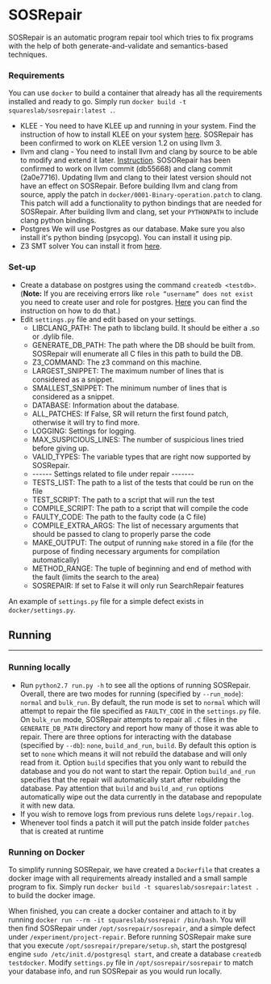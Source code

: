 # SOSRepair #

SOSRepair is an automatic program repair tool which tries to fix programs with the help of both generate-and-validate
and semantics-based techniques.

### Requirements ###

You can use `docker` to build a container that already has all the
requirements installed and ready to go. Simply run
`docker build -t squareslab/sosrepair:latest .`.

* KLEE - You need to have KLEE up and running in your system. Find the
instruction of how to install KLEE on your system [here](http://klee.github.io/build-llvm34/).
SOSRepair has been confirmed to work on KLEE version 1.2 on using llvm 3.
* llvm and clang - You need to install llvm and clang by source to be
able to modify and extend it later. [Instruction](http://llvm.org/docs/GettingStarted.html).
SOSORepair has been confirmed to work on llvm commit \(db55668\) and clang commit \(2a0e7716\).
Updating llvm and clang to their latest version should not have an effect on SOSRepair.
Before building llvm and clang from source, apply the patch in `docker/0001-Binary-operation.patch`
to clang. This patch will add a functionality to python bindings that
are needed for SOSRepair. After building llvm and clang, set your `PYTHONPATH`
to include clang python bindings.
* Postgres
We will use Postgres as our database. Make sure you also install it's python binding (psycopg). You can
 install it using pip.
* Z3 SMT solver
You can install it from [here](https://github.com/Z3Prover/z3).

### Set-up ###

* Create a database on postgres using the command `createdb <testdb>`. 
(**Note:** If you are receiving errors like `role “username” does not exist`
you need to create user and role for postgres. [Here](https://stackoverflow.com/questions/11919391/postgresql-error-fatal-role-username-does-not-exist)
you can find the instruction on how to do that.)
* Edit `settings.py` file and edit based on your settings.
    * LIBCLANG_PATH: The path to libclang build. It should be either a .so or .dylib file.
    * GENERATE_DB_PATH: The path where the DB should be built from. SOSRepair will enumerate all C files in this path to build the DB.
    * Z3_COMMAND: The z3 command on this machine.
    * LARGEST_SNIPPET: The maximum number of lines that is considered as a snippet.
    * SMALLEST_SNIPPET: The minimum number of lines that is considered as a snippet.
    * DATABASE: Information about the database.
    * ALL_PATCHES: If False, SR will return the first found patch, otherwise it will try to find more.
    * LOGGING: Settings for logging.
    * MAX_SUSPICIOUS_LINES: The number of suspicious lines tried before giving up.
    * VALID_TYPES: The variable types that are right now supported by SOSRepair.
    * ------ Settings related to file under repair -------
    * TESTS_LIST: The path to a list of the tests that could be run on the file
    * TEST_SCRIPT: The path to a script that will run the test
    * COMPILE_SCRIPT: The path to a script that will compile the code
    * FAULTY_CODE: The path to the faulty code (a C file)
    * COMPILE_EXTRA_ARGS: The list of necessary arguments that should be passed to clang to properly parse the code
    * MAKE_OUTPUT: The output of running `make` stored in a file (for the purpose of finding necessary arguments for compilation
    automatically)
    * METHOD_RANGE: The tuple of beginning and end of method with the fault (limits the search to the area)
    * SOSREPAIR: If set to False it will only run SearchRepair features

An example of `settings.py` file for a simple defect exists in `docker/settings.py`.

## Running ##
-----------------

### Running locally ###

* Run `python2.7 run.py -h` to see all the options of running SOSRepair. Overall, there are two modes for running (specified by `--run_mode`): `normal` and `bulk_run`. By default, the run mode is set to `normal` which will attempt to repair the file specified as `FAULTY_CODE` in the `settings.py` file. On `bulk_run` mode, SOSRepair attempts to repair all `.C` files in the `GENERATE_DB_PATH` directory and report how many of those it was able to repair.
There are three options for interacting with the database (specified by `--db`): `none`, `build_and_run`, `build`. By default this option is set to `none` which means it will not rebuild the database and will only read from it. Option `build` specifies that you only want to rebuild the database and you do not want to start the repair. Option `build_and_run` specifies that the repair will automatically start after rebuilding the database. Pay attention that `build` and `build_and_run` options automatically wipe out the data currently in the database and repopulate it with new data. 
* If you wish to remove logs from previous runs delete `logs/repair.log`.
* Whenever tool finds a patch it will put the patch inside folder `patches`
that is created at runtime

### Running on Docker ###

To simplify running SOSRepair, we have created a `Dockerfile` that creates a docker image
with all requirements already installed and a small sample program to fix. Simply run
`docker build -t squareslab/sosrepair:latest .` to build the docker image.

When finished, you can create a docker container and attach to it by running
`docker run --rm -it squareslab/sosrepair /bin/bash`. You will then find SOSRepair under
`/opt/sosrepair/sosrepair`, and a simple defect under `/experiment/project-repair`.
Before running SOSRepair make sure that you execute `/opt/sosrepair/prepare/setup.sh`,
start the postgresql engine `sudo /etc/init.d/postgresql start`, and create a database
`createdb testdocker`. Modify `settings.py` file in `/opt/sosrepair/sosrepair` to match
your database info, and run SOSRepair as you would run locally.


